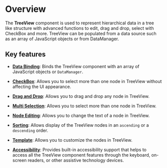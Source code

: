 # Overview

The **TreeView** component is used to represent hierarchical data in a tree like structure with advanced functions to edit, drag and drop, select with CheckBox and more. TreeView can be populated from a data source such as an array of JavaScript objects or from DataManager.

## Key features

* **[Data Binding](data-binding/)**: Binds the TreeView component with an array of JavaScript objects or `DataManager`.

* **[CheckBox](check-box/)**: Allows you to select more than one node in TreeView without affecting the UI appearance.

* **[Drag and Drop](drag-and-drop/)**: Allows you to drag and drop any node in TreeView.

* **[Multi Selection](multiple-selection/)**: Allows you to select more than one node in TreeView.

* **[Node Editing](node-editing/)**: Allows you to change the text of a node in TreeView.

* **[Sorting](../api/treeview#sortorder)**: Allows display of the TreeView nodes in an `ascending` or a `descending` order.

* **[Template](template/)**: Allows you to customize the nodes in TreeView.

* **[Accessibility](accessibility/)**: Provides built-in accessibility support that helps to access all the TreeView component features through the keyboard, on-screen readers, or other assistive technology devices.